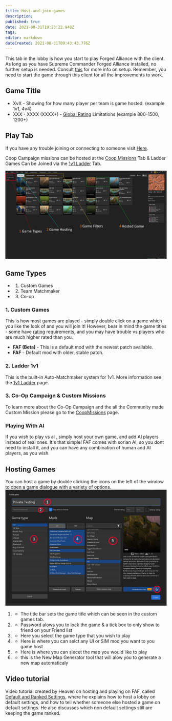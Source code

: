 ```yaml
---
title: Host-and-join-games
description: 
published: true
date: 2021-08-31T19:23:22.948Z
tags: 
editor: markdown
dateCreated: 2021-08-31T09:43:43.776Z
---
```


This tab in the lobby is how you start to play Forged Alliance with the client. As long as you have Supreme Commander Forged Alliance installed, no further setup is needed. Consult [this](/Setting-Up-FAF) for more info on setup. Remember, you need to start the game through this client for all the improvements to work.

## Game Title
- XvX - Showing for how many player per team is game hosted. (example 1v1, 4v4)
- XXX - XXXX (XXXX+) - [Global Rating](/Global-Ranking) Limitations (example 800-1500, 1200+)

## Play Tab
If you have any trouble joining or connecting to someone visit [Here](http://wiki.faforever.com/index.php?title=Connection_issues_and_solutions).

Coop Campaign missions can be hosted at the [Coop Missions](/Coop-Missions) Tab & Ladder Games Can be Joined via the [1v1 Ladder](The-Ladder) Tab.

![faf-game.png](/faf-game.png)

## Game Types
- 1) Custom Games
- 2) Team Matchmaker
- 3) Co-op

### 1. Custom Games

This is how most games are played - simply double click on a game which you like the look of and you will join it! However, bear in mind the game titles - some have [rating](Global_Ranking "wikilink") requirements, and you may have trouble vs players who are much higher rated than you.
- **FAF (Beta)** - This is a default mod with the newest patch available.
- **FAF** - Default mod with older, stable patch.

### 2. Ladder 1v1
This is the built-in Auto-Matchmaker system for 1v1. More information see the [1v1 Ladder](The_Ladder "wikilink") page.

### 3. Co-Op Campaign & Custom Missions
To learn more about the Co-Op Campaign and the all the Community made Custom Mission please go to the [CoopMissions](Coop_Missions "wikilink") page.

### Playing With AI
If you wish to play vs ai , simply host your own game, and add AI players instead of real ones. It's that simple! FAF comes with sorian AI, so you dont need to install it, and you can have any combination of human and AI players, as you wish.

## Hosting Games
You can host a game by double clicking the icons on the left of the window to open a game dialogue with a variety of options.
![hosting-games.png](/hosting-games.png)
1) - The title bar sets the game title which can be seen in the custom games tab.
2) - Password alows you to lock the game & a tick box to only show to friend on your Friend list
3) - Here you select the game type that you wish to play
4) - Here is where you can selct any UI or SIM mod you want to you game host
5) - Here is where you can slecet the map you would like to play
6) - this is the New Map Generator tool that will alow you to generate a new map automaticaly

## Video tutorial
Video tutorial created by Heaven on hosting and playing on FAF, called [Default and Ranked Settings](https://youtu.be/BpSH12DdoFM), where he explains how to host a lobby on default settings, and how to tell whether someone else hosted a game on default settings. He also discusses which non default settings still are keeping the game ranked.